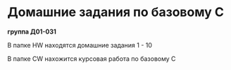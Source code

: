 # Домашние задания по базовому С 
**группа Д01-031**

В папке HW находятся домашние задания 1 - 10

В папке CW нахожится курсовая работа по базовому C